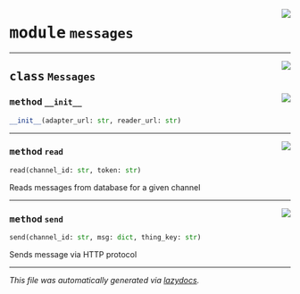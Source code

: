 <!-- markdownlint-disable -->

<a href="https://github.com/mainflux/sdk-py/blob/main/mainflux/messages.py#L0"><img align="right" style="float:right;" src="https://img.shields.io/badge/-source-cccccc?style=flat-square"></a>

# <kbd>module</kbd> `messages`






---

<a href="https://github.com/mainflux/sdk-py/blob/main/mainflux/messages.py#L8"><img align="right" style="float:right;" src="https://img.shields.io/badge/-source-cccccc?style=flat-square"></a>

## <kbd>class</kbd> `Messages`




<a href="https://github.com/mainflux/sdk-py/blob/main/mainflux/messages.py#L9"><img align="right" style="float:right;" src="https://img.shields.io/badge/-source-cccccc?style=flat-square"></a>

### <kbd>method</kbd> `__init__`

```python
__init__(adapter_url: str, reader_url: str)
```








---

<a href="https://github.com/mainflux/sdk-py/blob/main/mainflux/messages.py#L35"><img align="right" style="float:right;" src="https://img.shields.io/badge/-source-cccccc?style=flat-square"></a>

### <kbd>method</kbd> `read`

```python
read(channel_id: str, token: str)
```

Reads messages from database for a given channel 

---

<a href="https://github.com/mainflux/sdk-py/blob/main/mainflux/messages.py#L13"><img align="right" style="float:right;" src="https://img.shields.io/badge/-source-cccccc?style=flat-square"></a>

### <kbd>method</kbd> `send`

```python
send(channel_id: str, msg: dict, thing_key: str)
```

Sends message via HTTP protocol 




---

_This file was automatically generated via [lazydocs](https://github.com/ml-tooling/lazydocs)._
